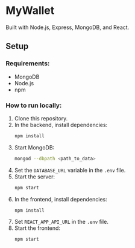 # MyWallet

Built with Node.js, Express, MongoDB, and React.

## Setup

### Requirements:

- MongoDB
- Node.js
- npm

### How to run locally:

1. Clone this repository.
2. In the backend, install dependencies:
   ```sh
   npm install
   ```
3. Start MongoDB:
   ```sh
   mongod --dbpath <path_to_data>
   ```
4. Set the `DATABASE_URL` variable in the `.env` file.
5. Start the server:
   ```sh
   npm start
   ```
6. In the frontend, install dependencies:
   ```sh
   npm install
   ```
7. Set `REACT_APP_API_URL` in the `.env` file.
8. Start the frontend:
   ```sh
   npm start
   ```
